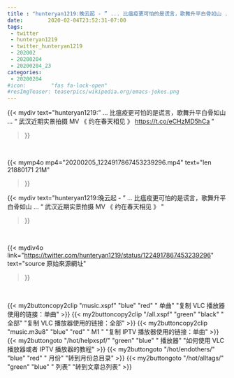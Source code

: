 ```yaml
---
title : "hunteryan1219:晚云起 - ” ... 比瘟疫更可怕的是谎言，歌舞升平白骨如山 ... “ 武汉近期实景拍摄 MV 《 约在春天相见 》 "
date:        2020-02-04T23:52:31-07:00
tags:
 - twitter
 - hunteryan1219
 - twitter_hunteryan1219
 - 202002
 - 20200204
 - 20200204_23
categories:
 - 20200204
#icon:        "fas fa-lock-open"
#resImgTeaser: teaserpics/wikipedia.org/emacs-jokes.png
---
```


{{< mydiv text="hunteryan1219:” ... 比瘟疫更可怕的是谎言，歌舞升平白骨如山 ... “ 武汉近期实景拍摄 MV 《 约在春天相见 》 https://t.co/eCHzMD5hCa "
>}}
<br>


{{< mymp4o mp4="20200205_1224917867453239296.mp4"
text="len 21880171    21M"
>}}


{{< mydiv text="hunteryan1219:晚云起 - ” ... 比瘟疫更可怕的是谎言，歌舞升平白骨如山 ... “ 武汉近期实景拍摄 MV 《 约在春天相见 》 "
>}}
<br>

{{< mydiv4o link="https://twitter.com/hunteryan1219/status/1224917867453239296"
text="source 原始來源網址"
>}}


<br>





{{< my2buttoncopy2clip "music.xspf"        "blue"   "red"    " 单曲"  "复制 VLC 播放器使用的链接：单曲" >}} {{< my2buttoncopy2clip "/all.xspf"         "green"  "black"  " 全部"  "复制 VLC 播放器使用的链接：全部" >}} {{< my2buttoncopy2clip "music.m3u8"        "blue"   "red"    " M1 "    "复制 IPTV 播放器使用的链接：单曲" >}} {{< my2buttongoto      "/hot/helpxspf/"    "green"  "blue"   " 播放器" "如何使用 VLC 播放器或者 IPTV 播放器的教程" >}} {{< my2buttongoto      "/hot/endothers/"   "blue"   "red"    " 月份"   "转到月份总目录" >}} {{< my2buttongoto      "/hot/alltags/"     "green"  "blue"   " 列表"   "转到文章总列表" >}} 
